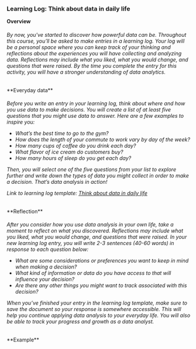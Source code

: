### Learning Log: Think about data in daily life
**Overview**
<h6 align="left">
By now, you've started to discover how powerful data can be. Throughout this course, you’ll be asked to make entries in a learning log. Your log will be a personal space where you can keep track of your thinking and reflections about the experiences you will have collecting and analyzing data. Reflections may include what you liked, what you would change, and questions that were raised. By the time you complete the entry for this activity, you will have a stronger understanding of data analytics. 
</h6>
**Everyday data**
<h6 align="left">
Before you write an entry in your learning log, think about where and how you use data to make decisions. You will create a list of at least five questions that you might use data to answer. Here are a few examples to inspire you:

- What’s the best time to go to the gym?
- How does the length of your commute to work vary by day of the week?
- How many cups of coffee do you drink each day?
- What flavor of ice cream do customers buy?
- How many hours of sleep do you get each day? 

Then, you will select one of the five questions from your list to explore further and write down the types of data you might collect in order to make a decision. That’s data analysis in action!

Link to learning log template: [Think about data in daily life](https://github.com/ntaylor0000/google_data_analytics/1%20-%20Foundations:%20Data,%20Data,%20Everywhere/Example-Learning-Log_-Think-about-data-in-daily-life.pdf) 
</h6>
**Reflection**
<h6 align="left">
After you consider how you use data analysis in your own life, take a moment to reflect on what you discovered. Reflections may include what you liked, what you would change, and questions that were raised. In your new learning log entry, you will write 2-3 sentences (40-60 words) in response to each question below:

- What are some considerations or preferences you want to keep in mind when making a decision?
- What kind of information or data do you have access to that will influence your decision?
- Are there any other things you might want to track associated with this decision?

When you’ve finished your entry in the learning log template, make sure to save the document so your response is somewhere accessible. This will help you continue applying data analysis to your everyday life. You will also be able to track your progress and growth as a data analyst.
</h6>
**Example**
<h6 align="left">
